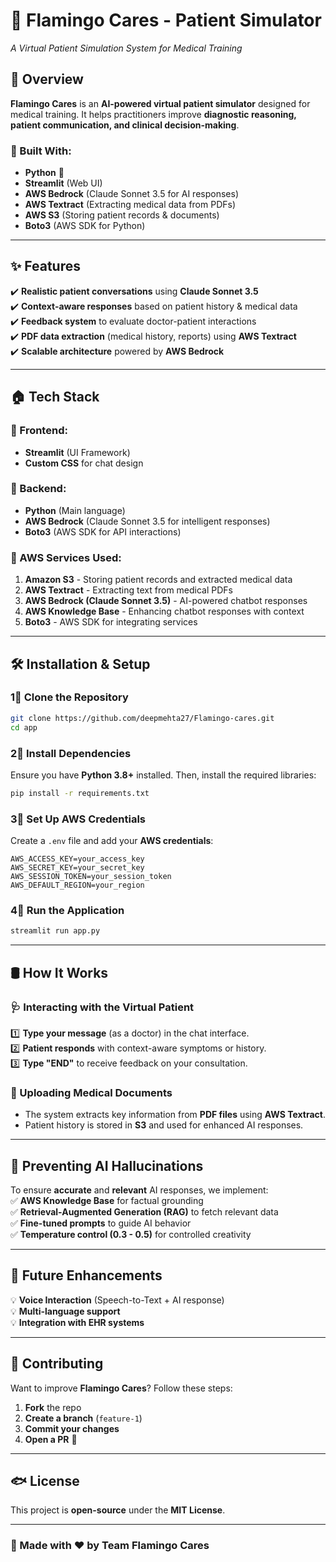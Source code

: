 # 🥩 Flamingo Cares - Patient Simulator  
_A Virtual Patient Simulation System for Medical Training_

## 📌 Overview  
**Flamingo Cares** is an **AI-powered virtual patient simulator** designed for medical training. It helps practitioners improve **diagnostic reasoning, patient communication, and clinical decision-making**.

### 🔹 Built With:  
- **Python** 🐍  
- **Streamlit** (Web UI)  
- **AWS Bedrock** (Claude Sonnet 3.5 for AI responses)  
- **AWS Textract** (Extracting medical data from PDFs)  
- **AWS S3** (Storing patient records & documents)  
- **Boto3** (AWS SDK for Python)  

---

## ✨ Features  
✔️ **Realistic patient conversations** using **Claude Sonnet 3.5**  
✔️ **Context-aware responses** based on patient history & medical data  
✔️ **Feedback system** to evaluate doctor-patient interactions  
✔️ **PDF data extraction** (medical history, reports) using **AWS Textract**  
✔️ **Scalable architecture** powered by **AWS Bedrock**  

---

## 🏠 Tech Stack  

### 📌 Frontend:  
- **Streamlit** (UI Framework)  
- **Custom CSS** for chat design  

### 📌 Backend:  
- **Python** (Main language)  
- **AWS Bedrock** (Claude Sonnet 3.5 for intelligent responses)  
- **Boto3** (AWS SDK for API interactions)  

### 📌 AWS Services Used:  
1. **Amazon S3** - Storing patient records and extracted medical data  
2. **AWS Textract** - Extracting text from medical PDFs  
3. **AWS Bedrock (Claude Sonnet 3.5)** - AI-powered chatbot responses  
4. **AWS Knowledge Base** - Enhancing chatbot responses with context  
5. **Boto3** - AWS SDK for integrating services  

---

## 🛠️ Installation & Setup  

### 1⃣ Clone the Repository  
```sh  
git clone https://github.com/deepmehta27/Flamingo-cares.git
cd app 
```

### 2⃣ Install Dependencies  
Ensure you have **Python 3.8+** installed. Then, install the required libraries:  
```sh  
pip install -r requirements.txt  
```

### 3⃣ Set Up AWS Credentials  
Create a `.env` file and add your **AWS credentials**:  
```
AWS_ACCESS_KEY=your_access_key  
AWS_SECRET_KEY=your_secret_key  
AWS_SESSION_TOKEN=your_session_token  
AWS_DEFAULT_REGION=your_region  
```

### 4⃣ Run the Application  
```sh  
streamlit run app.py  
```

---

## 🛢️ How It Works  

### 🩺 Interacting with the Virtual Patient  
1️⃣ **Type your message** (as a doctor) in the chat interface.  
2️⃣ **Patient responds** with context-aware symptoms or history.  
3️⃣ **Type "END"** to receive feedback on your consultation.  

### 📝 Uploading Medical Documents  
- The system extracts key information from **PDF files** using **AWS Textract**.  
- Patient history is stored in **S3** and used for enhanced AI responses.  

---

## 🤖 Preventing AI Hallucinations  
To ensure **accurate** and **relevant** AI responses, we implement:  
✅ **AWS Knowledge Base** for factual grounding  
✅ **Retrieval-Augmented Generation (RAG)** to fetch relevant data  
✅ **Fine-tuned prompts** to guide AI behavior  
✅ **Temperature control (0.3 - 0.5)** for controlled creativity  

---

## 🚀 Future Enhancements  
💡 **Voice Interaction** (Speech-to-Text + AI response)  
💡 **Multi-language support**  
💡 **Integration with EHR systems**  

---

## 🤝 Contributing  
Want to improve **Flamingo Cares**? Follow these steps:  
1. **Fork** the repo  
2. **Create a branch** (`feature-1`)  
3. **Commit your changes**  
4. **Open a PR** 🚀  

---

## 🐟 License  
This project is **open-source** under the **MIT License**.  

---

### 🚀 Made with ❤️ by Team Flamingo Cares  

